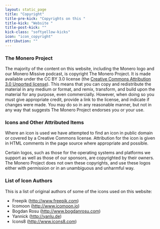 ```yaml
---
layout: static_page
title: "Copyright"
title-pre-kick: "Copyrights on this "
title-kick: "Website "
title-post-kick: ""
kick-class: "softyellow-kicks"
icon: "icon_copyright"
attribution: ""
---
```


### The Monero Project

The majority of the content on this website, including the Monero logo and our Monero Missive podcast, is copyright The Monero Project. It is made available under the CC BY 3.0 license (the [Creative Commons Attribution 3.0 Unported license](http://creativecommons.org/licenses/by/3.0/)). This means that you can copy and redistribute the material in any medium or format, and remix, transform, and build upon the material for any purpose, even commercially. However, when doing so you must give appropriate credit, provide a link to the license, and indicate if changes were made. You may do so in any reasonable manner, but not in any way that suggests The Monero Project endorses you or your use.

### Icons and Other Attributed Items

Where an icon is used we have attempted to find an icon in public domain or covered by a Creative Commons license. Attribution for the icon is given in HTML comments in the page source where appropriate and possible.

Certain logos, such as those for the operating systems and platforms we support as well as those of our sponsors, are copyrighted by their owners. The Monero Project does not own these copyrights, and use these logos either with permission or in an unambiguous and unharmful way.

### List of Icon Authors

This is a list of original authors of some of the icons used on this website:

- Freepik (<http://www.freepik.com>)
- Icomoon (<http://www.icomoon.io>)
- Bogdan Rosu (<http://www.bogdanrosu.com>)
- Yannick (<http://yanlu.de>)
- Icons8 (<http://www.icons8.com>)
